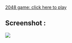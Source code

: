 [2048 game: 
click here to play](https://yuva19102003.github.io/2048-game.github.io/)
## Screenshot :
<img src="https://github.com/yuva19102003/2048-game-aws-beanstalk-dockerfile/blob/master/2048win.jpg"/>
